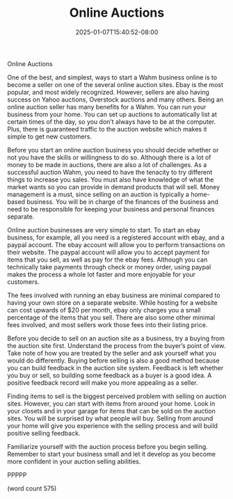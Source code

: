 ﻿---
title: "Online Auctions"
date: 2025-01-07T15:40:52-08:00
description: "WAHM txt Tips for Web Success"
featured_image: "/images/WAHM txt.jpg"
tags: ["WAHM txt"]
---

Online Auctions

One of the best, and simplest, ways to start a Wahm business online is to become a seller on one of the several online auction sites. Ebay is the most popular, and most widely recognized. However, sellers are also having success on Yahoo auctions, Overstock auctions and many others. Being an online auction seller has many benefits for a Wahm. You can run your business from your home. You can set up auctions to automatically list at certain times of the day, so you don’t always have to be at the computer. Plus, there is guaranteed traffic to the auction website which makes it simple to get new customers.

Before you start an online auction business you should decide whether or not you have the skills or willingness to do so. Although there is a lot of money to be made in auctions, there are also a lot of challenges. As a successful auction Wahm, you need to have the tenacity to try different things to increase you sales. You must also have knowledge of what the market wants so you can provide in demand products that will sell. Money management is a must, since selling on an auction is typically a home-based business. You will be in charge of the finances of the business and need to be responsible for keeping your business and personal finances separate.

Online auction businesses are very simple to start. To start an ebay business, for example, all you need is a registered account with ebay, and a paypal account. The ebay account will allow you to perform transactions on their website. The paypal account will allow you to accept payment for items that you sell, as well as pay for the ebay fees. Although you can technically take payments through check or money order, using paypal makes the process a whole lot faster and more enjoyable for your customers.

The fees involved with running an ebay business are minimal compared to having your own store on a separate website. While hosting for a website can cost upwards of $20 per month, ebay only charges you a small percentage of the items that you sell. There are also some other minimal fees involved, and most sellers work those fees into their listing price.

Before you decide to sell on an auction site as a business, try a buying from the auction site first. Understand the process from the buyer’s point of view. Take note of how you are treated by the seller and ask yourself what you would do differently. Buying before selling is also a good method because you can build feedback in the auction site system. Feedback is left whether you buy or sell, so building some feedback as a buyer is a good idea. A positive feedback record will make you more appealing as a seller.

Finding items to sell is the biggest perceived problem with selling on auction sites. However, you can start with items from around your home. Look in your closets and in your garage for items that can be sold on the auction sites. You will be surprised by what people will buy. Selling from around your home will give you experience with the selling process and will build positive selling feedback.

Familiarize yourself with the auction process before you begin selling. Remember to start your business small and let it develop as you become more confident in your auction selling abilities.

PPPPP

(word count 575)
